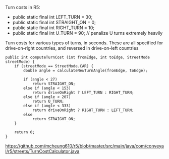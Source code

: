 Turn costs in R5:
- public static final int LEFT_TURN = 30;
- public static final int STRAIGHT_ON = 0;
- public static final int RIGHT_TURN = 10;
- public static final int U_TURN = 90; // penalize U turns extremely heavily

Turn costs for various types of turns, in seconds. These are all specified for drive-on-right countries,
and reversed in drive-on-left countries

    public int computeTurnCost (int fromEdge, int toEdge, StreetMode streetMode) {
        if (streetMode == StreetMode.CAR) {
            double angle = calculateNewTurnAngle(fromEdge, toEdge);

            if (angle < 27)
                return STRAIGHT_ON;
            else if (angle < 153)
                return driveOnRight ? LEFT_TURN : RIGHT_TURN;
            else if (angle < 207)
                return U_TURN;
            else if (angle < 333)
                return driveOnRight ? RIGHT_TURN : LEFT_TURN;
            else
                return STRAIGHT_ON;
        }

        return 0;
    }

https://github.com/mcheung610/r5/blob/master/src/main/java/com/conveyal/r5/streets/TurnCostCalculator.java

